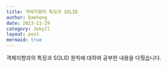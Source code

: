 ```yaml
---
title: 객체지향의 특징과 SOLID
author: Daehong
date: 2023-11-29
category: Jekyll
layout: post
mermaid: true
---
```


객체지향과의 특징과 SOLID 원칙에 대하여 공부한 내용을 다뤘습니다.



